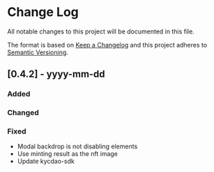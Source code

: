 # Change Log

All notable changes to this project will be documented in this file.

The format is based on [Keep a Changelog](http://keepachangelog.com/)
and this project adheres to [Semantic Versioning](http://semver.org/).

## [0.4.2] - yyyy-mm-dd

### Added

### Changed

### Fixed

- Modal backdrop is not disabling elements
- Use minting result as the nft image
- Update kycdao-sdk